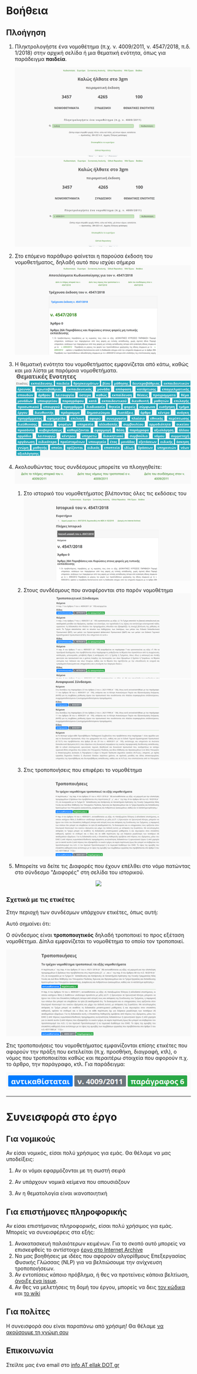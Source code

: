 # Βοήθεια



## Πλοήγηση

1. Πληκτρολογήστε ένα νομοθέτημα (π.χ. ν. 4009/2011, ν. 4547/2018, π.δ. 1/2018) στην αρχική σελίδα ή μια θεματική ενότητα, όπως για παράδειγμα **παιδεία**.

   ![](help/01.png) 
   ![](help/0.png)

2. Στο επόμενο παράθυρο φαίνεται η παρούσα έκδοση του νομοθετήματος, δηλαδή αυτό που ισχύει σήμερα 
   ![](help/1.png)

3. Η θεματική ενότητα του νομοθετήματος εμφανίζεται από κάτω, καθώς και μια λίστα με παρόμοια νομοθετήματα.
   ![](help/6.png)

4. Ακολουθώντας τους συνδέσμους μπορείτε να πλοηγηθείτε:
   ![](help/7.png)

   1. Στο ιστορικό του νομοθετήματος βλέποντας όλες τις εκδόσεις του
      ![](help/3.png)

   2. Στους συνδέσμους που αναφέρονται στο παρόν νομοθέτημα
      ![](help/8.png)
      ![](help/9.png)

   3. Στις τροποποιήσεις που επιφέρει το νομοθέτημα 

      ![](help/4.png)

5. Μπορείτε να δείτε τις Διαφορές που έχουν επέλθει στο νόμο πατώντας στο σύνδεσμο "Διαφορές" στη σελίδα του ιστορικού. 

<p align="center">

<img src="/home/marios/workspace/gsoc2018-3gm.wiki/help/10.png">

</p>



### Σχετικά με τις ετικέτες

Στην περιοχή των συνδέσμων υπάρχουν ετικέτες, όπως αυτή:

Αυτό σημαίνει ότι: 

Ο σύνδεσμος είναι **τροποποιητικός** δηλαδή τροποποιεί το προς εξέταση νομοθέτημα. Δίπλα εμφανίζεται το νομοθέτημα το οποίο τον τροποποιεί. 

![](help/4.png)

Στις τροποποιήσεις του νομοθετήματος εμφανίζονται επίσης ετικέτες που αφορούν την πράξη που εκτελείται (π.χ. προσθήκη, διαγραφή, κτλ), ο νόμος που τροποποιείται καθώς και περαιτέρω στοιχεία που αφορούν π.χ. το άρθρο,  την παράγραφο, κτλ.  Για παράδειγμα:

![](help/5.png)

---

# Συνεισφορά στο έργο

## Για νομικούς

Αν είσαι νομικός, είσαι πολύ χρήσιμος για εμάς. Θα θέλαμε να μας υποδείξεις:

1. Αν οι νόμοι εφαρμόζονται με τη σωστή σειρά

2. Αν υπάρχουν νομικά κείμενα που απουσιάζουν

3. Αν η θεματολογία είναι ικανοποιητική

   

## Για επιστήμονες πληροφορικής

Αν είσαι επιστήμονας πληροφορικής, είσαι πολύ χρήσιμος για εμάς. Μπορείς να συνεισφέρεις στα εξής:

1. Ανακατασκευή παλαιότερων κειμένων. Για το σκοπό αυτό μπορείς να επισκεφθείς το αντίστοιχο [έργο στο Internet Archive](https://archive.org/details/GreekGovernmentGazette)
2. Να μας βοηθήσεις με ιδέες που αφορούν αλγορίθμους Επεξεργασίας Φυσικής Γλώσσας (NLP) για να βελτιώσουμε την ανίχνευση τροποποιήσεων. 
3. Αν εντοπίσεις κάποιο πρόβλημα, ή θες να προτείνεις κάποια βελτίωση, [άνοιξε ένα issue](https://github.com/eellak/gsoc2018-3gm/issues).  
4. Αν θες να μελετήσεις τη δομή του έργου, μπορείς να δεις [τον κώδικα](https://github.com/eellak/gsoc2018-3gm) και [το wiki](https://github.com/eellak/gsoc2018-3gm/wiki)



## Για πολίτες

Η συνεισφορά σου είναι παραπάνω από χρήσιμη! Θα θέλαμε [να ακούσουμε τη γνώμη σου](#Επικοινωνία) 



## Επικοινωνία

Στείλτε μας ένα email στο [info AT ellak DOT gr](mailto:info@ellak.gr)

